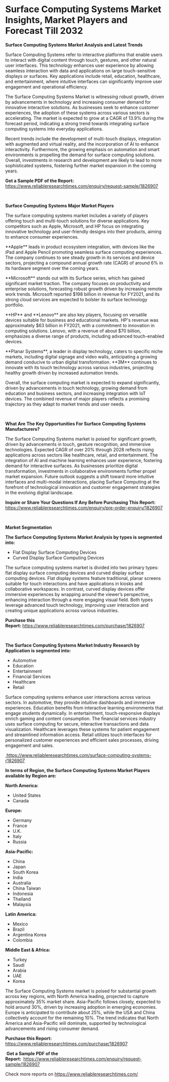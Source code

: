 <p><h1>Surface Computing Systems Market Insights, Market Players and Forecast Till 2032</h1></p><p><strong>Surface Computing Systems Market Analysis and Latest Trends</strong></p>
<p><p>Surface Computing Systems refer to interactive platforms that enable users to interact with digital content through touch, gestures, and other natural user interfaces. This technology enhances user experience by allowing seamless interaction with data and applications on large touch-sensitive displays or surfaces. Key applications include retail, education, healthcare, and entertainment, where intuitive interfaces can significantly improve user engagement and operational efficiency.</p><p>The Surface Computing Systems Market is witnessing robust growth, driven by advancements in technology and increasing consumer demand for innovative interactive solutions. As businesses seek to enhance customer experiences, the adoption of these systems across various sectors is accelerating. The market is expected to grow at a CAGR of 13.9% during the forecast period, indicating a strong trend towards integrating surface computing systems into everyday applications.</p><p>Recent trends include the development of multi-touch displays, integration with augmented and virtual reality, and the incorporation of AI to enhance interactivity. Furthermore, the growing emphasis on automation and smart environments is propelling the demand for surface computing solutions. Overall, investments in research and development are likely to lead to more sophisticated systems, fostering further market expansion in the coming years.</p></p>
<p><strong>Get a Sample PDF of the Report:&nbsp;</strong> <a href="https://www.reliableresearchtimes.com/enquiry/request-sample/1826907?utm_campaign=3311&utm_medium=2&utm_source=Github&utm_content=ia&utm_term=11032025&utm_id=surface-computing-systems">https://www.reliableresearchtimes.com/enquiry/request-sample/1826907</a></p>
<p>&nbsp;</p>
<p><strong>Surface Computing Systems Major Market Players</strong></p>
<p><p>The surface computing systems market includes a variety of players offering touch and multi-touch solutions for diverse applications. Key competitors such as Apple, Microsoft, and HP focus on integrating innovative technology and user-friendly designs into their products, aiming to enhance consumer experiences.</p><p>**Apple** leads in product ecosystem integration, with devices like the iPad and Apple Pencil promoting seamless surface computing experiences. The company continues to see steady growth in its services and device sectors, projecting a compound annual growth rate (CAGR) of around 6% in its hardware segment over the coming years.</p><p>**Microsoft** stands out with its Surface series, which has gained significant market traction. The company focuses on productivity and enterprise solutions, forecasting robust growth driven by increasing remote work trends. Microsoft reported $198 billion in revenue for FY2021, and its strong cloud services are expected to bolster its surface technology portfolio.</p><p>**HP** and **Lenovo** are also key players, focusing on versatile devices suitable for business and educational markets. HP's revenue was approximately $63 billion in FY2021, with a commitment to innovation in computing solutions. Lenovo, with a revenue of about $70 billion, emphasizes a diverse range of products, including advanced touch-enabled devices.</p><p>**Planar Systems**, a leader in display technology, caters to specific niche markets, including digital signage and video walls, anticipating a growing demand conducive to urban digital transformation. **3M** continues to innovate with its touch technology across various industries, projecting healthy growth driven by increased automation trends.</p><p>Overall, the surface computing market is expected to expand significantly, driven by advancements in touch technology, growing demand from education and business sectors, and increasing integration with IoT devices. The combined revenue of major players reflects a promising trajectory as they adapt to market trends and user needs.</p></p>
<p>&nbsp;</p>
<p><strong>What Are The Key Opportunities For Surface Computing Systems Manufacturers?</strong></p>
<p><p>The Surface Computing Systems market is poised for significant growth, driven by advancements in touch, gesture recognition, and immersive technologies. Expected CAGR of over 20% through 2028 reflects rising applications across sectors like healthcare, retail, and entertainment. The integration of AI and machine learning enhances user experience, fostering demand for interactive surfaces. As businesses prioritize digital transformation, investments in collaborative environments further propel market expansion. Future outlook suggests a shift toward more intuitive interfaces and multi-modal interactions, placing Surface Computing at the forefront of technological innovation and customer engagement strategies in the evolving digital landscape.</p></p>
<p><strong>Inquire or Share Your Questions If Any Before Purchasing This Report:</strong> <a href="https://www.reliableresearchtimes.com/enquiry/pre-order-enquiry/1826907?utm_campaign=3311&utm_medium=2&utm_source=Github&utm_content=ia&utm_term=11032025&utm_id=surface-computing-systems">https://www.reliableresearchtimes.com/enquiry/pre-order-enquiry/1826907</a></p>
<p>&nbsp;</p>
<p><strong>Market Segmentation</strong></p>
<p><strong>The Surface Computing Systems Market Analysis by types is segmented into:</strong></p>
<p><ul><li>Flat Display Surface Computing Devices</li><li>Curved Display Surface Computing Devices</li></ul></p>
<p><p>The surface computing systems market is divided into two primary types: flat display surface computing devices and curved display surface computing devices. Flat display systems feature traditional, planar screens suitable for touch interactions and have applications in kiosks and collaborative workspaces. In contrast, curved display devices offer immersive experiences by wrapping around the viewer’s perspective, enhancing interaction through a more engaging visual field. Both types leverage advanced touch technology, improving user interaction and creating unique applications across various industries.</p></p>
<p><strong>Purchase this Report:&nbsp;</strong><a href="https://www.reliableresearchtimes.com/purchase/1826907?utm_campaign=3311&utm_medium=2&utm_source=Github&utm_content=ia&utm_term=11032025&utm_id=surface-computing-systems">https://www.reliableresearchtimes.com/purchase/1826907</a></p>
<p>&nbsp;</p>
<p><strong>The Surface Computing Systems Market Industry Research by Application is segmented into:</strong></p>
<p><ul><li>Automotive</li><li>Education</li><li>Entertainment</li><li>Financial Services</li><li>Healthcare</li><li>Retail</li></ul></p>
<p><p>Surface computing systems enhance user interactions across various sectors. In automotive, they provide intuitive dashboards and immersive experiences. Education benefits from interactive learning environments that engage students dynamically. In entertainment, touch-responsive displays enrich gaming and content consumption. The financial services industry uses surface computing for secure, interactive transactions and data visualization. Healthcare leverages these systems for patient engagement and streamlined information access. Retail utilizes touch interfaces for personalized customer experiences and efficient sales processes, driving engagement and sales.</p></p>
<p><a href="https://www.reliableresearchtimes.com/surface-computing-systems-r1826907?utm_campaign=3311&utm_medium=2&utm_source=Github&utm_content=ia&utm_term=11032025&utm_id=surface-computing-systems">&nbsp;https://www.reliableresearchtimes.com/surface-computing-systems-r1826907</a></p>
<p><strong>In terms of Region, the Surface Computing Systems Market Players available by Region are:</strong></p>
<p>
    <p> <strong> North America: </strong>
        <ul>
            <li>United States</li>
            <li>Canada</li>
        </ul>
        </p> 
    <p> <strong> Europe: </strong>
        <ul>
            <li>Germany</li>
            <li>France</li>
            <li>U.K.</li>
            <li>Italy</li>
            <li>Russia</li>
        </ul>
        </p> 
    <p> <strong> Asia-Pacific: </strong>
        <ul>
            <li>China</li>
            <li>Japan</li>
            <li>South Korea</li>
            <li>India</li>
            <li>Australia</li>
            <li>China Taiwan</li>
            <li>Indonesia</li>
            <li>Thailand</li>
            <li>Malaysia</li>
        </ul>
        </p> 
    <p> <strong> Latin America: </strong>
        <ul>
            <li>Mexico</li>
            <li>Brazil</li>
            <li>Argentina Korea</li>
            <li>Colombia</li>
        </ul>
        </p> 
    <p> <strong> Middle East & Africa: </strong>
        <ul>
            <li>Turkey</li>
            <li>Saudi</li>
            <li>Arabia</li>
            <li>UAE</li>
            <li>Korea</li>
        </ul>
    </p>
    </p>
<p><p>The Surface Computing Systems market is poised for substantial growth across key regions, with North America leading, projected to capture approximately 35% market share. Asia-Pacific follows closely, expected to hold around 30%, driven by increasing adoption in emerging economies. Europe is anticipated to contribute about 25%, while the USA and China collectively account for the remaining 10%. The trend indicates that North America and Asia-Pacific will dominate, supported by technological advancements and rising consumer demand.</p></p>
<p><strong>Purchase this Report: </strong><a href="https://www.reliableresearchtimes.com/purchase/1826907?utm_campaign=3311&utm_medium=2&utm_source=Github&utm_content=ia&utm_term=11032025&utm_id=surface-computing-systems">https://www.reliableresearchtimes.com/purchase/1826907</a></p>
<p>&nbsp;<strong>Get a Sample PDF of the Report:&nbsp;&nbsp;</strong><a href="https://www.reliableresearchtimes.com/enquiry/request-sample/1826907?utm_campaign=3311&utm_medium=2&utm_source=Github&utm_content=ia&utm_term=11032025&utm_id=surface-computing-systems">https://www.reliableresearchtimes.com/enquiry/request-sample/1826907</a></p>
<p><strong></strong></p>
<p>Check more reports on <a href="https://www.reliableresearchtimes.com/?utm_campaign=3311&utm_medium=2&utm_source=Github&utm_content=ia&utm_term=11032025&utm_id=surface-computing-systems">https://www.reliableresearchtimes.com/</a></p>